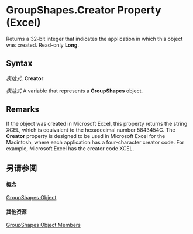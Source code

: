 
# GroupShapes.Creator Property (Excel)

Returns a 32-bit integer that indicates the application in which this object was created. Read-only  **Long**.


## Syntax

 _表达式_. **Creator**

 _表达式_ A variable that represents a **GroupShapes** object.


## Remarks

If the object was created in Microsoft Excel, this property returns the string XCEL, which is equivalent to the hexadecimal number 5843454C. The  **Creator** property is designed to be used in Microsoft Excel for the Macintosh, where each application has a four-character creator code. For example, Microsoft Excel has the creator code XCEL.


## 另请参阅


#### 概念


[GroupShapes Object](252d35da-9ab4-97f4-1e00-48ccfc003534.md)
#### 其他资源


[GroupShapes Object Members](http://msdn.microsoft.com/library/cce51f4a-3915-072a-adbb-4fc3a7827c53%28Office.15%29.aspx)